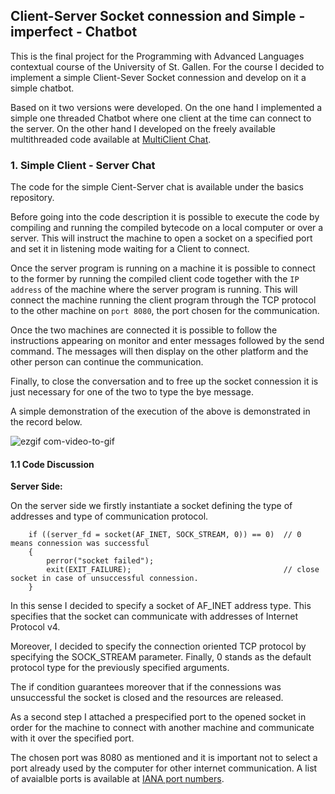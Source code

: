 ## Client-Server Socket connession and Simple - imperfect - Chatbot

This is the final project for the Programming with Advanced Languages contextual course of the University of St. Gallen. For the course I decided to implement a simple Client-Sever Socket connession and develop on it a simple chatbot.

Based on it two versions were developed. On the one hand I implemented a simple one threaded Chatbot where one client at the time can connect to the server. On the other hand I developed on the freely available multithreaded code available at [MultiClient Chat](https://github.com/rbaron/multichat).

### 1. Simple Client - Server Chat
The code for the simple Cient-Server chat is available under the basics repository.

Before going into the code description it is possible to execute the code by compiling and running the compiled bytecode on a local computer or over a server. This will instruct the machine to open a socket on a specified port and set it in listening mode waiting for a Client to connect.

Once the server program is running on a machine it is possible to connect to the former by running the compiled client code together with the ```IP address``` of the machine where the server program is running. This will connect the machine running the client program through the TCP protocol to the other machine on ```port 8080```, the port chosen for the communication.

Once the two machines are connected it is possible to follow the instructions appearing on monitor and enter messages followed by the send command. The messages will then display on the other platform and the other person can continue the communication.

Finally, to close the conversation and to free up the socket connession it is just necessary for one of the two to type the bye message.

A simple demonstration of the execution of the above is demonstrated in the record below.

![ezgif com-video-to-gif](https://user-images.githubusercontent.com/42472072/56455758-d0a61180-6362-11e9-8eb7-1b59465d97d6.gif)

#### 1.1 Code Discussion

**Server Side:**

On the server side we firstly instantiate a socket defining the type of addresses and type of communication protocol.

```
    if ((server_fd = socket(AF_INET, SOCK_STREAM, 0)) == 0)  // 0 means connession was successful
    { 
        perror("socket failed"); 
        exit(EXIT_FAILURE);                                  // close socket in case of unsuccessful connession. 
    } 
```

In this sense I decided to specify a socket of AF_INET address type. This specifies that the socket can
communicate with addresses of Internet Protocol v4.

Moreover, I decided to specify the connection oriented TCP protocol by specifying the SOCK_STREAM parameter. Finally,
0 stands as the default protocol type for the previously specified arguments.

The if condition guarantees moreover that if the connessions was unsuccessful the socket is closed and the resources are released.

As a second step I attached a prespecified port to the opened socket in order for the machine to connect with another machine and communicate with it over the specified port.

The chosen port was 8080 as mentioned and it is important not to select a port already used by the computer for other internet communication. A list of avaialble ports is available at [IANA port numbers](https://www.iana.org/assignments/service-names-port-numbers/service-names-port-numbers.xhtml?).


